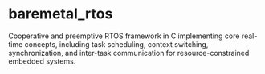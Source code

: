 # baremetal_rtos
Cooperative and preemptive RTOS framework in C implementing core real-time concepts, including task scheduling, context switching, synchronization, and inter-task communication for resource-constrained embedded systems.
